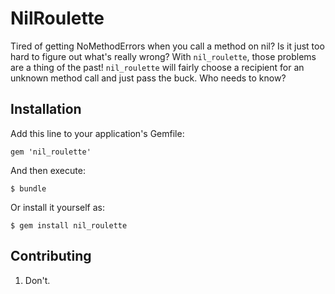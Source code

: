 # NilRoulette

Tired of getting NoMethodErrors when you call a method on nil? Is it just too hard to figure out
what's really wrong? With ```nil_roulette```, those problems are a thing of the past!
```nil_roulette``` will fairly choose a recipient for an unknown method call and just pass the
buck. Who needs to know?

## Installation

Add this line to your application's Gemfile:

    gem 'nil_roulette'

And then execute:

    $ bundle

Or install it yourself as:

    $ gem install nil_roulette

## Contributing

1. Don't.
